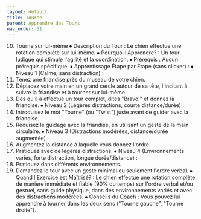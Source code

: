 ```yaml
---
layout: default
title: Tourne
parent: Apprendre des Tours
nav_order: 31
---
```


10. Tourne sur lui-même
⦁ Description du Tour : Le chien effectue une rotation complète sur lui-même.
⦁ Pourquoi l'Apprendre? : Un tour ludique qui stimule l'agilité et la coordination.
⦁ Prérequis : Aucun prérequis spécifique.
⦁ Apprentissage Étape par Étape (sans clicker) :
⦁ Niveau 1 (Calme, sans distraction) :
1. Tenez une friandise près du museau de votre chien.
2. Déplacez votre main en un grand cercle autour de sa tête, l'incitant à suivre la friandise et à tourner sur lui-même.
3. Dès qu'il a effectué un tour complet, dites "Bravo!" et donnez la friandise.
⦁ Niveau 2 (Légères distractions, courte distance/durée) :
1. Introduisez le mot "Tourne" (ou "Twist") juste avant de guider avec la friandise.
2. Réduisez le guidage avec la friandise, en utilisant un geste de la main circulaire.
⦁ Niveau 3 (Distractions modérées, distance/durée augmentée) :
1. Augmentez la distance à laquelle vous donnez l'ordre.
2. Pratiquez avec de légères distractions.
⦁ Niveau 4 (Environnements variés, forte distraction, longue durée/distance) :
1. Pratiquez dans différents environnements.
2. Demandez le tour avec un geste minimal ou seulement l'ordre verbal.
⦁ Quand l'Exercice est Maîtrisé? : Le chien effectue une rotation complète de manière immédiate et fiable (90% du temps) sur l'ordre verbal et/ou gestuel, sans guide physique, dans des environnements variés et avec des distractions modérées.
⦁ Conseils du Coach : Vous pouvez lui apprendre à tourner dans les deux sens ("Tourne gauche", "Tourne droite"). 
